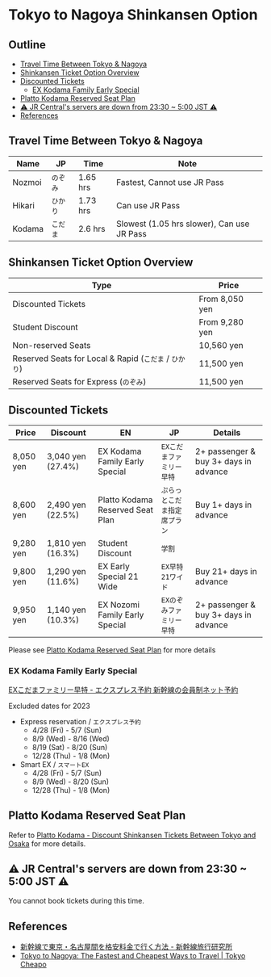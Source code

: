 # Tokyo to Nagoya Shinkansen Option


## Outline <!-- omit in toc -->

* [Travel Time Between Tokyo \& Nagoya](#travel-time-between-tokyo--nagoya)
* [Shinkansen Ticket Option Overview](#shinkansen-ticket-option-overview)
* [Discounted Tickets](#discounted-tickets)
  * [EX Kodama Family Early Special](#ex-kodama-family-early-special)
* [Platto Kodama Reserved Seat Plan](#platto-kodama-reserved-seat-plan)
* [⚠️ JR Central's servers are down from 23:30 ~ 5:00 JST ⚠️](#️-jr-centrals-servers-are-down-from-2330--500-jst-️)
* [References](#references)


## Travel Time Between Tokyo & Nagoya

| Name   | JP       | Time     | Note                                       |
| ------ | -------- | -------- | ------------------------------------------ |
| Nozmoi | `のぞみ` | 1.65 hrs | Fastest, Cannot use JR Pass                |
| Hikari | `ひかり` | 1.73 hrs | Can use JR Pass                            |
| Kodama | `こだま` | 2.6 hrs  | Slowest (1.05 hrs slower), Can use JR Pass |


## Shinkansen Ticket Option Overview

| Type                                                   | Price          |
| ------------------------------------------------------ | -------------- |
| Discounted Tickets                                     | From 8,050 yen |
| Student Discount                                       | From 9,280 yen |
| Non-reserved Seats                                     | 10,560 yen     |
| Reserved Seats for Local & Rapid (`こだま` / `ひかり`) | 11,500 yen     |
| Reserved Seats for Express (`のぞみ`)                  | 11,500 yen     |


## Discounted Tickets

| Price     | Discount          | EN                               | JP                           | Details                               |
| --------- | ----------------- | -------------------------------- | ---------------------------- | ------------------------------------- |
| 8,050 yen | 3,040 yen (27.4%) | EX Kodama Family Early Special   | `EXこだまファミリー早特`     | 2+ passenger & buy 3+ days in advance |
| 8,600 yen | 2,490 yen (22.5%) | Platto Kodama Reserved Seat Plan | `ぷらっとこだま指定席プラン` | Buy 1+ days in advance                |
| 9,280 yen | 1,810 yen (16.3%) | Student Discount                 | `学割`                       |                                       |
| 9,800 yen | 1,290 yen (11.6%) | EX Early Special 21 Wide         | `EX早特21ワイド`             | Buy 21+ days in advance               |
| 9,950 yen | 1,140 yen (10.3%) | EX Nozomi Family Early Special   | `EXのぞみファミリー早特`     | 2+ passenger & buy 3+ days in advance |

Please see [Platto Kodama Reserved Seat Plan](https://www.jrtours.co.jp/service/ad/kodama/?utm_source=forit&utm_medium=affiliate&utm_campaign=banner&fil=%7B%22pr%22%3A%7B%22y13754Z%22%3A%7B%22clk%22%3A%223c0a4157b9ad93669fb452342c5f6875%22%2C%22ym%22%3A%22202307%22%7D%7D%7D) for more details


### EX Kodama Family Early Special

[EXこだまファミリー早特 - エクスプレス予約 新幹線の会員制ネット予約](https://expy.jp/product/ex_kodamafamily_hayatoku/)

Excluded dates for 2023
* Express reservation / `エクスプレス予約`
  * 4/28 (Fri) - 5/7 (Sun)
  * 8/9 (Wed) - 8/16 (Wed)
  * 8/19 (Sat) - 8/20 (Sun)
  * 12/28 (Thu) - 1/8 (Mon)
* Smart EX / `スマートEX`
  * 4/28 (Fri) - 5/7 (Sun)
  * 8/9 (Wed) - 8/20 (Sun)
  * 12/28 (Thu) - 1/8 (Mon)


## Platto Kodama Reserved Seat Plan

Refer to [Platto Kodama - Discount Shinkansen Tickets Between Tokyo and Osaka](./shinkansen-tokyo-osaka.md) for more details.


## ⚠️ JR Central's servers are down from 23:30 ~ 5:00 JST ⚠️

You cannot book tickets during this time.


## References

* [新幹線で東京・名古屋間を格安料金で行く方法 - 新幹線旅行研究所](https://shinkansen.tabiris.com/tokyo_nagoya.html)
* [Tokyo to Nagoya: The Fastest and Cheapest Ways to Travel | Tokyo Cheapo](https://tokyocheapo.com/travel/tokyo-to-nagoya/)
